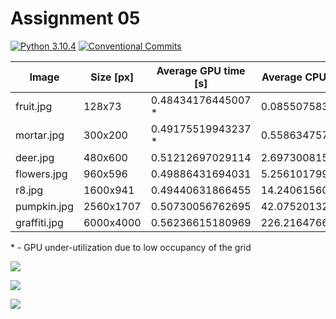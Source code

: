 # Assignment 05

[![Python 3.10.4](https://img.shields.io/badge/python-3.10.4-blue.svg)](https://www.python.org/downloads/release/python-3104/)
[![Conventional Commits](https://img.shields.io/badge/Conventional%20Commits-1.0.0-red.svg)](https://conventionalcommits.org)

| Image        | Size [px] | Average GPU time [s] | Average CPU time [s] |
| ------------ | --------- | -------------------- | -------------------- |
| fruit.jpg    | 128x73    | 0.48434176445007 *   | 0.085507583618164    |
| mortar.jpg   | 300x200   | 0.49175519943237 *   | 0.55863475799561     |
| deer.jpg     | 480x600   | 0.51212697029114     | 2.6973008155823      |
| flowers.jpg  | 960x596   | 0.49886431694031     | 5.2561017990112      |
| r8.jpg       | 1600x941  | 0.49440631866455     | 14.240615606308      |
| pumpkin.jpg  | 2560x1707 | 0.50730056762695     | 42.075201320648      |
| graffiti.jpg | 6000x4000 | 0.56236615180969     | 226.2164766472       |

\* - GPU under-utilization due to low occupancy of the grid



![](https://i.imgur.com/65YnMnj.jpeg)

![](https://i.imgur.com/WdSDjhb.jpeg)

![](https://i.imgur.com/pMeWBV3.jpeg)